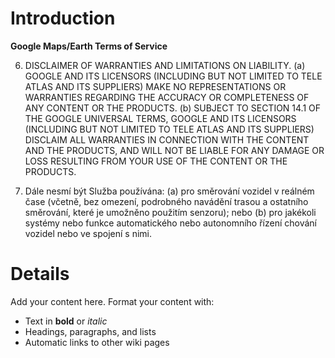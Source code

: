 # Introduction #

**Google Maps/Earth Terms of Service**

6. DISCLAIMER OF WARRANTIES AND LIMITATIONS ON LIABILITY.
(a) GOOGLE AND ITS LICENSORS (INCLUDING BUT NOT LIMITED TO TELE ATLAS AND ITS SUPPLIERS) MAKE NO REPRESENTATIONS OR WARRANTIES REGARDING THE ACCURACY OR COMPLETENESS OF ANY CONTENT OR THE PRODUCTS.
(b) SUBJECT TO SECTION 14.1 OF THE GOOGLE UNIVERSAL TERMS, GOOGLE AND ITS LICENSORS (INCLUDING BUT NOT LIMITED TO TELE ATLAS AND ITS SUPPLIERS) DISCLAIM ALL WARRANTIES IN CONNECTION WITH THE CONTENT AND THE PRODUCTS, AND WILL NOT BE LIABLE FOR ANY DAMAGE OR LOSS RESULTING FROM YOUR USE OF THE CONTENT OR THE PRODUCTS.

6. Dále nesmí být Služba používána:
(a) pro směrování vozidel v reálném čase (včetně, bez omezení, podrobného navádění trasou a ostatního směrování, které je umožněno použitím senzoru); nebo
(b) pro jakékoli systémy nebo funkce automatického nebo autonomního řízení chování vozidel nebo ve spojení s nimi.




# Details #

Add your content here.  Format your content with:
  * Text in **bold** or _italic_
  * Headings, paragraphs, and lists
  * Automatic links to other wiki pages
